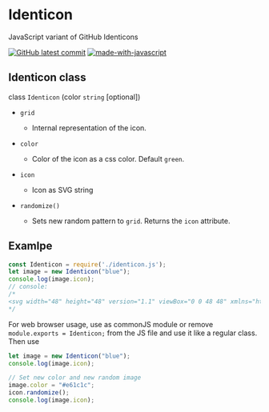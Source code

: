 # Identicon
JavaScript variant of GitHub Identicons

[![GitHub latest commit](https://badgen.net/github/last-commit/nkoepke/Identicon/main)](https://GitHub.com/nkoepke/Identicon/commit/)
[![made-with-javascript](https://img.shields.io/badge/Made%20with-JavaScript-1f425f.svg?logo=javascript)](https://www.javascript.com)

## Identicon class

class `Identicon` (color `string` [optional])

* `grid`
    * Internal representation of the icon.

* `color`
    * Color of the icon as a css color. Default `green`.

* `icon`
    * Icon as SVG string

* `randomize()`
    * Sets new random pattern to `grid`. Returns the `icon` attribute.

## Examlpe

```js
const Identicon = require('./identicon.js');
let image = new Identicon("blue");
console.log(image.icon);
// console: 
/*
<svg width="48" height="48" version="1.1" viewBox="0 0 48 48" xmlns="http://www.w3.org/2000/svg"><rect x="11.2" y="3.2" width="8" height="8" ry="0" fill="#FFBE0B"></rect><rect x="27.2" y="3.2" width="8" height="8" ry="0" fill="#FFBE0B"></rect><rect x="3.2" y="11.2" width="8" height="8" ry="0" fill="#FFBE0B"></rect><rect x="11.2" y="11.2" width="8" height="8" ry="0" fill="#FFBE0B"></rect><rect x="19.2" y="11.2" width="8" height="8" ry="0" fill="#FFBE0B"></rect><rect x="27.2" y="11.2" width="8" height="8" ry="0" fill="#FFBE0B"></rect><rect x="35.2" y="11.2" width="8" height="8" ry="0" fill="#FFBE0B"></rect><rect x="3.2" y="19.2" width="8" height="8" ry="0" fill="#FFBE0B"></rect><rect x="11.2" y="19.2" width="8" height="8" ry="0" fill="#FFBE0B"></rect><rect x="19.2" y="19.2" width="8" height="8" ry="0" fill="#FFBE0B"></rect><rect x="27.2" y="19.2" width="8" height="8" ry="0" fill="#FFBE0B"></rect><rect x="35.2" y="19.2" width="8" height="8" ry="0" fill="#FFBE0B"></rect><rect x="11.2" y="27.2" width="8" height="8" ry="0" fill="#FFBE0B"></rect><rect x="19.2" y="27.2" width="8" height="8" ry="0" fill="#FFBE0B"></rect><rect x="27.2" y="27.2" width="8" height="8" ry="0" fill="#FFBE0B"></rect><rect x="19.2" y="35.2" width="8" height="8" ry="0" fill="#FFBE0B"></rect></svg>
*/
```

For web browser usage, use as commonJS module or remove ```module.exports = Identicon;``` from the JS file and use it like a regular class.
Then use
```js
let image = new Identicon("blue");
console.log(image.icon);

// Set new color and new random image
image.color = "#e61c1c";
icon.randomize();
console.log(image.icon);
```